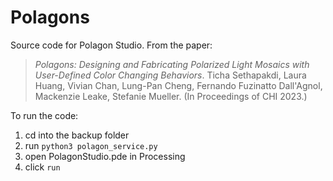 # Polagons
Source code for Polagon Studio. From the paper: 

> *Polagons: Designing and Fabricating Polarized Light Mosaics with User-Defined Color Changing Behaviors*. Ticha Sethapakdi, Laura Huang, Vivian Chan, Lung-Pan Cheng, Fernando Fuzinatto Dall'Agnol, Mackenzie Leake, Stefanie Mueller. (In Proceedings of CHI 2023.)

To run the code: 
1. cd into the backup folder
2. run `python3 polagon_service.py`
3. open PolagonStudio.pde in Processing
4. click `run`
